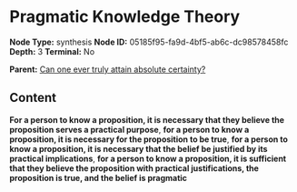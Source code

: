 # Pragmatic Knowledge Theory

**Node Type:** synthesis
**Node ID:** 05185f95-fa9d-4bf5-ab6c-dc98578458fc
**Depth:** 3
**Terminal:** No

**Parent:** [Can one ever truly attain absolute certainty?](can-one-ever-truly-attain-absolute-certainty.md)

## Content

**For a person to know a proposition, it is necessary that they believe the proposition serves a practical purpose**, **for a person to know a proposition, it is necessary for the proposition to be true**, **for a person to know a proposition, it is necessary that the belief be justified by its practical implications**, **for a person to know a proposition, it is sufficient that they believe the proposition with practical justifications, the proposition is true, and the belief is pragmatic**
